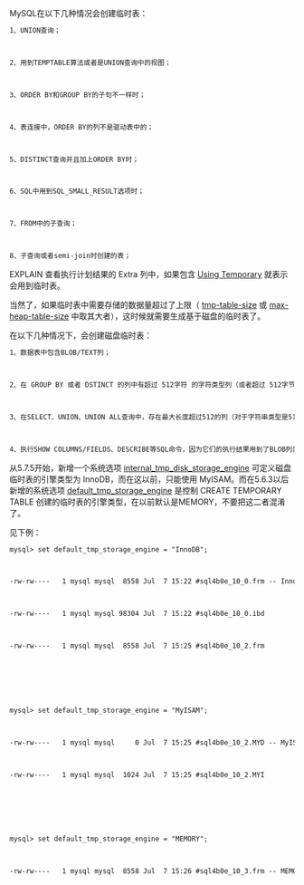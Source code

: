 MySQL在以下几种情况会创建临时表：

```html
1、UNION查询；



2、用到TEMPTABLE算法或者是UNION查询中的视图；



3、ORDER BY和GROUP BY的子句不一样时；



4、表连接中，ORDER BY的列不是驱动表中的；



5、DISTINCT查询并且加上ORDER BY时；



6、SQL中用到SQL_SMALL_RESULT选项时；



7、FROM中的子查询；



8、子查询或者semi-join时创建的表；
```

EXPLAIN 查看执行计划结果的 Extra 列中，如果包含 [Using Temporary](http://imysql.com/2015/06/14/mysql-faq-what-important-information-in-explain.shtml) 就表示会用到临时表。

当然了，如果临时表中需要存储的数据量超过了上限（ [tmp-table-size](https://dev.mysql.com/doc/refman/5.6/en/server-system-variables.html#sysvar_tmp_table_size) 或 [max-heap-table-size](https://dev.mysql.com/doc/refman/5.6/en/server-system-variables.html#sysvar_max_heap_table_size) 中取其大者），这时候就需要生成基于磁盘的临时表了。

在以下几种情况下，会创建磁盘临时表：

```html
1、数据表中包含BLOB/TEXT列；



2、在 GROUP BY 或者 DSTINCT 的列中有超过 512字符 的字符类型列（或者超过 512字节的 二进制类型列，在5.6.15之前只管是否超过512字节）；



3、在SELECT、UNION、UNION ALL查询中，存在最大长度超过512的列（对于字符串类型是512个字符，对于二进制类型则是512字节）；



4、执行SHOW COLUMNS/FIELDS、DESCRIBE等SQL命令，因为它们的执行结果用到了BLOB列类型。
```

从5.7.5开始，新增一个系统选项 [internal_tmp_disk_storage_engine](https://dev.mysql.com/doc/refman/5.7/en/server-system-variables.html#sysvar_internal_tmp_disk_storage_engine) 可定义磁盘临时表的引擎类型为 InnoDB，而在这以前，只能使用 MyISAM。而在5.6.3以后新增的系统选项 [default_tmp_storage_engine](https://dev.mysql.com/doc/refman/5.6/en/server-system-variables.html#sysvar_default_tmp_storage_engine) 是控制 CREATE TEMPORARY TABLE 创建的临时表的引擎类型，在以前默认是MEMORY，不要把这二者混淆了。

见下例：

```html
mysql> set default_tmp_storage_engine = "InnoDB";



-rw-rw----   1 mysql mysql  8558 Jul  7 15:22 #sql4b0e_10_0.frm -- InnoDB引擎的临时表



-rw-rw----   1 mysql mysql 98304 Jul  7 15:22 #sql4b0e_10_0.ibd



-rw-rw----   1 mysql mysql  8558 Jul  7 15:25 #sql4b0e_10_2.frm



 



mysql> set default_tmp_storage_engine = "MyISAM";



-rw-rw----   1 mysql mysql     0 Jul  7 15:25 #sql4b0e_10_2.MYD -- MyISAM引擎的临时表



-rw-rw----   1 mysql mysql  1024 Jul  7 15:25 #sql4b0e_10_2.MYI



 



mysql> set default_tmp_storage_engine = "MEMORY";



-rw-rw----   1 mysql mysql  8558 Jul  7 15:26 #sql4b0e_10_3.frm -- MEMORY引擎的临时表
```